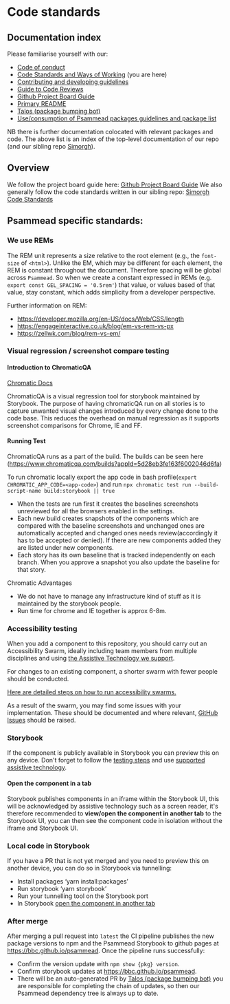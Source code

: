 # Code standards

## Documentation index

Please familiarise yourself with our:

- [Code of conduct](https://github.com/bbc/psammead/blob/latest/CODE_OF_CONDUCT.md)
- [Code Standards and Ways of Working](https://github.com/bbc/psammead/blob/latest/Code-Standards-and-Ways-of-Working.md) (you are here)
- [Contributing and developing guidelines](https://github.com/bbc/psammead/blob/latest/CONTRIBUTING.md)
- [Guide to Code Reviews](https://github.com/bbc/simorgh/blob/latest/docs/Code-Reviews.md)
- [Github Project Board Guide](https://github.com/bbc/simorgh/blob/latest/docs/Project-Board-Guide.md)
- [Primary README](https://github.com/bbc/psammead/blob/latest/README.md)
- [Talos (package bumping bot)](https://github.com/bbc/psammead/blob/latest/scripts/talos/README.md)
- [Use/consumption of Psammead packages guidelines and package list](https://github.com/bbc/psammead/blob/latest/packages/README.md)

NB there is further documentation colocated with relevant packages and code. The above list is an index of the top-level documentation of our repo (and our sibling repo [Simorgh](https://github.com/bbc/simorgh)).

## Overview

We follow the project board guide here: [Github Project Board Guide](https://github.com/bbc/simorgh/blob/latest/docs/Project-Board-Guide.md)
We also generally follow the code standards written in our sibling repo: [Simorgh Code Standards](https://github.com/bbc/simorgh/blob/latest/docs/Code-Standards.md)

## Psammead specific standards:

### We use REMs

The REM unit represents a size relative to the root element (e.g., the `font-size` of `<html>`). Unlike the EM, which may be different for each element, the REM is constant throughout the document. Therefore spacing will be global across `Psammead`. So when we create a constant expressed in REMs (e.g. `export const GEL_SPACING = '0.5rem'`) that value, or values based of that value, stay constant, which adds simplicity from a developer perspective.

Further information on REM:

- https://developer.mozilla.org/en-US/docs/Web/CSS/length
- https://engageinteractive.co.uk/blog/em-vs-rem-vs-px
- https://zellwk.com/blog/rem-vs-em/

### Visual regression / screenshot compare testing

#### Introduction to ChromaticQA

[Chromatic Docs](https://docs.chromaticqa.com/)

ChromaticQA is a visual regression tool for storybook maintained by Storybook. The purpose of having chromaticQA run on all stories is to capture unwanted visual changes introduced by every change done to the code base. This reduces the overhead on manual regression as it supports screenshot comparisons for Chrome, IE and FF.

#### Running Test

ChromaticQA runs as a part of the build. The builds can be seen here (https://www.chromaticqa.com/builds?appId=5d28eb3fe163f6002046d6fa)

To run chromatic locally export the app code in bash profile(`export CHROMATIC_APP_CODE=<app-code>`) and run `npx chromatic test run --build-script-name build:storybook || true`

- When the tests are run first it creates the baselines screenshots unreviewed for all the browsers enabled in the settings.
- Each new build creates snapshots of the components which are compared with the baseline screenshots and unchanged ones are automatically accepted and changed ones needs review(accordingly it has to be accepted or denied). If there are new components added they are listed under new components.
- Each story has its own baseline that is tracked independently on each branch. When you approve a snapshot you also update the baseline for that story.

Chromatic
Advantages

- We do not have to manage any infrastructure kind of stuff as it is maintained by the storybook people.
- Run time for chrome and IE together is approx 6-8m.

### Accessibility testing

When you add a component to this repository, you should carry out an Accessibility Swarm, ideally including team members from multiple disciplines and using [the Assistive Technology we support](./README.md#assistive-technology-support).

For changes to an existing component, a shorter swarm with fewer people should be conducted.

[Here are detailed steps on how to run accessibility swarms.](https://bbc.github.io/accessibility-news-and-you/accessibility-swarms)

As a result of the swarm, you may find some issues with your implementation. These should be documented and where relevant, [GitHub Issues](https://github.com/bbc/psammead/issues/new?template=bug_report.md) should be raised.

### Storybook

If the component is publicly available in Storybook you can preview this on any device. Don't forget to follow the [testing steps](https://bbc.github.io/accessibility-news-and-you/accessibility-and-testing-with-assistive-technology) and use [supported assistive technology](https://bbc.github.io/accessibility-news-and-you/accessibility-and-supported-assistive-technology).

#### Open the component in a tab

Storybook publishes components in an iframe within the Storybook UI, this will be acknowledged by assistive technology such as a screen reader, it's therefore recommended to **view/open the component in another tab** to the Storybook UI, you can then see the component code in isolation without the iframe and Storybook UI.

### Local code in Storybook

If you have a PR that is not yet merged and you need to preview this on another device, you can do so in Storybook via tunnelling:

- Install packages ‘yarn install:packages’
- Run storybook ‘yarn storybook’
- Run your tunnelling tool on the Storybook port
- In Storybook [open the component in another tab](#open-the-component-in-a-tab)

### After merge

After merging a pull request into `latest` the CI pipeline publishes the new package versions to npm and the Psammead Storybook to github pages at https://bbc.github.io/psammead. Once the pipeline runs successfully:

- Confirm the version update with `npm show {pkg} version`.
- Confirm storybook updates at https://bbc.github.io/psammead.
- There will be an auto-generated PR by [Talos (package bumping bot)](https://github.com/bbc/psammead/blob/latest/scripts/talos/README.md) you are responsible for completing the chain of updates, so then our Psammead dependency tree is always up to date.
